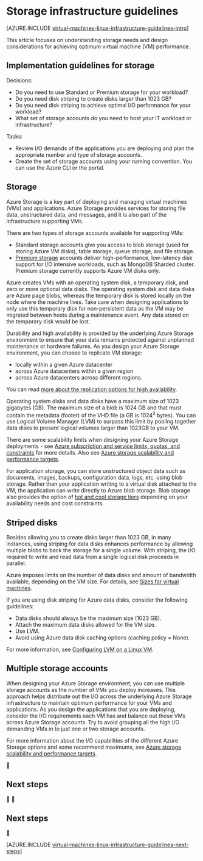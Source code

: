 <properties
	pageTitle="Storage Solutions Guidelines | Azure"
	description="Learn about the key design and implementation guidelines for deploying storage solutions in Azure infrastructure services."
	documentationCenter=""
	services="virtual-machines-linux"
	authors="iainfoulds"
	manager="timlt"
	editor=""
	tags="azure-resource-manager"/>

<tags
	ms.service="virtual-machines-linux"
	ms.workload="infrastructure-services"
	ms.tgt_pltfrm="vm-linux"
	ms.devlang="na"
	ms.topic="article"
	ms.date="09/08/2016"
	wacn.date=""
	ms.author="iainfou"/>

# Storage infrastructure guidelines

[AZURE.INCLUDE [virtual-machines-linux-infrastructure-guidelines-intro](../../includes/virtual-machines-linux-infrastructure-guidelines-intro.md)] 

This article focuses on understanding storage needs and design considerations for achieving optimum virtual machine (VM) performance.


## Implementation guidelines for storage

Decisions:

- Do you need to use Standard or Premium storage for your workload?
- Do you need disk striping to create disks larger than 1023 GB?
- Do you need disk striping to achieve optimal I/O performance for your workload?
- What set of storage accounts do you need to host your IT workload or infrastructure?

Tasks:

- Review I/O demands of the applications you are deploying and plan the appropriate number and type of storage accounts.
- Create the set of storage accounts using your naming convention. You can use the Azure CLI or the portal.


## Storage

Azure Storage is a key part of deploying and managing virtual machines (VMs) and applications. Azure Storage provides services for storing file data, unstructured data, and messages, and it is also part of the infrastructure supporting VMs.

There are two types of storage accounts available for supporting VMs:

- Standard storage accounts give you access to blob storage (used for storing Azure VM disks), table storage, queue storage, and file storage.
- [Premium storage](/documentation/articles/storage-premium-storage/) accounts deliver high-performance, low-latency disk support for I/O intensive workloads, such as MongoDB Sharded cluster. Premium storage currently supports Azure VM disks only.

Azure creates VMs with an operating system disk, a temporary disk, and zero or more optional data disks. The operating system disk and data disks are Azure page blobs, whereas the temporary disk is stored locally on the node where the machine lives. Take care when designing applications to only use this temporary disk for non-persistent data as the VM may be migrated between hosts during a maintenance event. Any data stored on the temporary disk would be lost.

Durability and high availability is provided by the underlying Azure Storage environment to ensure that your data remains protected against unplanned maintenance or hardware failures. As you design your Azure Storage environment, you can choose to replicate VM storage:

- locally within a given Azure datacenter
- across Azure datacenters within a given region
- across Azure datacenters across different regions.

You can read [more about the replication options for high availability](/documentation/articles/storage-introduction/#replication-for-durability-and-high-availability).

Operating system disks and data disks have a maximum size of 1023 gigabytes (GB). The maximum size of a blob is 1024 GB and that must contain the metadata (footer) of the VHD file (a GB is 1024<sup>3</sup> bytes). You can use Logical Volume Manager (LVM) to surpass this limit by pooling together data disks to present logical volumes larger than 1023GB to your VM.

There are some scalability limits when designing your Azure Storage deployments - see [Azure subscription and service limits, quotas, and constraints](/documentation/articles/azure-subscription-service-limits/#storage-limits) for more details. Also see [Azure storage scalability and performance targets](/documentation/articles/storage-scalability-targets/).

For application storage, you can store unstructured object data such as documents, images, backups, configuration data, logs, etc. using blob storage. Rather than your application writing to a virtual disk attached to the VM, the application can write directly to Azure blob storage. Blob storage also provides the option of [hot and cool storage tiers](/documentation/articles/storage-blob-storage-tiers/) depending on your availability needs and cost constraints.


## Striped disks
Besides allowing you to create disks larger than 1023 GB, in many instances, using striping for data disks enhances performance by allowing multiple blobs to back the storage for a single volume. With striping, the I/O required to write and read data from a single logical disk proceeds in parallel.

Azure imposes limits on the number of data disks and amount of bandwidth available, depending on the VM size. For details, see [Sizes for virtual machines](/documentation/articles/virtual-machines-linux-sizes/).

If you are using disk striping for Azure data disks, consider the following guidelines:

- Data disks should always be the maximum size (1023 GB).
- Attach the maximum data disks allowed for the VM size.
- Use LVM.
- Avoid using Azure data disk caching options (caching policy = None).

For more information, see [Configuring LVM on a Linux VM](/documentation/articles/virtual-machines-linux-configure-lvm/).


## Multiple storage accounts

When designing your Azure Storage environment, you can use multiple storage accounts as the number of VMs you deploy increases. This approach helps distribute out the I/O across the underlying Azure Storage infrastructure to maintain optimum performance for your VMs and applications. As you design the applications that you are deploying, consider the I/O requirements each VM has and balance out those VMs across Azure Storage accounts. Try to avoid grouping all the high I/O demanding VMs in to just one or two storage accounts.

For more information about the I/O capabilities of the different Azure Storage options and some recommend maximums, see [Azure storage scalability and performance targets](/documentation/articles/storage-scalability-targets/).



## Next steps


## <a name="next-steps"></a>Next steps


[AZURE.INCLUDE [virtual-machines-linux-infrastructure-guidelines-next-steps](../../includes/virtual-machines-linux-infrastructure-guidelines-next-steps.md)]